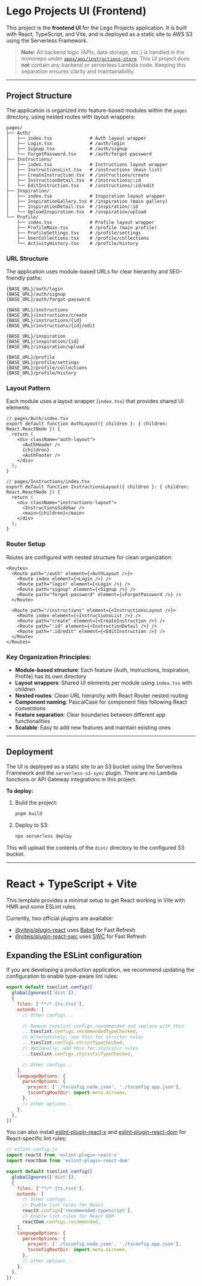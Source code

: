 # Lego Projects UI (Frontend)

This project is the **frontend UI** for the Lego Projects application. It is built with React, TypeScript, and Vite, and is deployed as a static site to AWS S3 using the Serverless Framework. 

> **Note:** All backend logic (APIs, data storage, etc.) is handled in the monorepo under [`apps/api/instructions-store`](../../api/instructions-store). This UI project does **not** contain any backend or serverless Lambda code. Keeping this separation ensures clarity and maintainability.

---

## Project Structure

The application is organized into feature-based modules within the `pages` directory, using nested routes with layout wrappers:

```
pages/
├── Auth/
│   ├── index.tsx              # Auth layout wrapper
│   ├── Login.tsx              # /auth/login
│   ├── Signup.tsx             # /auth/signup
│   └── ForgotPassword.tsx     # /auth/forgot-password
├── Instructions/
│   ├── index.tsx              # Instructions layout wrapper
│   ├── InstructionsList.tsx   # /instructions (main list)
│   ├── CreateInstruction.tsx  # /instructions/create
│   ├── InstructionDetail.tsx  # /instructions/:id
│   └── EditInstruction.tsx    # /instructions/:id/edit
├── Inspiration/
│   ├── index.tsx              # Inspiration layout wrapper
│   ├── InspirationGallery.tsx # /inspiration (main gallery)
│   ├── InspirationDetail.tsx  # /inspiration/:id
│   └── UploadInspiration.tsx  # /inspiration/upload
└── Profile/
    ├── index.tsx              # Profile layout wrapper
    ├── ProfileMain.tsx        # /profile (main profile)
    ├── ProfileSettings.tsx    # /profile/settings
    ├── UserCollections.tsx    # /profile/collections
    └── ActivityHistory.tsx    # /profile/history
```

### URL Structure
The application uses module-based URLs for clear hierarchy and SEO-friendly paths:

```
{BASE_URL}/auth/login
{BASE_URL}/auth/signup
{BASE_URL}/auth/forgot-password

{BASE_URL}/instructions
{BASE_URL}/instructions/create
{BASE_URL}/instructions/{id}
{BASE_URL}/instructions/{id}/edit

{BASE_URL}/inspiration
{BASE_URL}/inspiration/{id}
{BASE_URL}/inspiration/upload

{BASE_URL}/profile
{BASE_URL}/profile/settings
{BASE_URL}/profile/collections
{BASE_URL}/profile/history
```

### Layout Pattern
Each module uses a layout wrapper (`index.tsx`) that provides shared UI elements:

```tsx
// pages/Auth/index.tsx
export default function AuthLayout({ children }: { children: React.ReactNode }) {
  return (
    <div className="auth-layout">
      <AuthHeader />
      {children}
      <AuthFooter />
    </div>
  );
}

// pages/Instructions/index.tsx
export default function InstructionsLayout({ children }: { children: React.ReactNode }) {
  return (
    <div className="instructions-layout">
      <InstructionsSidebar />
      <main>{children}</main>
    </div>
  );
}
```

### Router Setup
Routes are configured with nested structure for clean organization:

```tsx
<Routes>
  <Route path="/auth" element={<AuthLayout />}>
    <Route index element={<Login />} />
    <Route path="login" element={<Login />} />
    <Route path="signup" element={<Signup />} />
    <Route path="forgot-password" element={<ForgotPassword />} />
  </Route>
  
  <Route path="/instructions" element={<InstructionsLayout />}>
    <Route index element={<InstructionsList />} />
    <Route path="create" element={<CreateInstruction />} />
    <Route path=":id" element={<InstructionDetail />} />
    <Route path=":id/edit" element={<EditInstruction />} />
  </Route>
</Routes>
```

### Key Organization Principles:
- **Module-based structure**: Each feature (Auth, Instructions, Inspiration, Profile) has its own directory
- **Layout wrappers**: Shared UI elements per module using `index.tsx` with children
- **Nested routes**: Clean URL hierarchy with React Router nested routing
- **Component naming**: PascalCase for component files following React conventions
- **Feature separation**: Clear boundaries between different app functionalities
- **Scalable**: Easy to add new features and maintain existing ones

---

## Deployment

The UI is deployed as a static site to an S3 bucket using the Serverless Framework and the `serverless-s3-sync` plugin. There are no Lambda functions or API Gateway integrations in this project.

**To deploy:**

1. Build the project:
   ```sh
   pnpm build
   ```
2. Deploy to S3:
   ```sh
   npx serverless deploy
   ```

This will upload the contents of the `dist/` directory to the configured S3 bucket.

---

# React + TypeScript + Vite

This template provides a minimal setup to get React working in Vite with HMR and some ESLint rules.

Currently, two official plugins are available:

- [@vitejs/plugin-react](https://github.com/vitejs/vite-plugin-react/blob/main/packages/plugin-react) uses [Babel](https://babeljs.io/) for Fast Refresh
- [@vitejs/plugin-react-swc](https://github.com/vitejs/vite-plugin-react/blob/main/packages/plugin-react-swc) uses [SWC](https://swc.rs/) for Fast Refresh

## Expanding the ESLint configuration

If you are developing a production application, we recommend updating the configuration to enable type-aware lint rules:

```js
export default tseslint.config([
  globalIgnores(['dist']),
  {
    files: ['**/*.{ts,tsx}'],
    extends: [
      // Other configs...

      // Remove tseslint.configs.recommended and replace with this
      ...tseslint.configs.recommendedTypeChecked,
      // Alternatively, use this for stricter rules
      ...tseslint.configs.strictTypeChecked,
      // Optionally, add this for stylistic rules
      ...tseslint.configs.stylisticTypeChecked,

      // Other configs...
    ],
    languageOptions: {
      parserOptions: {
        project: ['./tsconfig.node.json', './tsconfig.app.json'],
        tsconfigRootDir: import.meta.dirname,
      },
      // other options...
    },
  },
])
```

You can also install [eslint-plugin-react-x](https://github.com/Rel1cx/eslint-react/tree/main/packages/plugins/eslint-plugin-react-x) and [eslint-plugin-react-dom](https://github.com/Rel1cx/eslint-react/tree/main/packages/plugins/eslint-plugin-react-dom) for React-specific lint rules:

```js
// eslint.config.js
import reactX from 'eslint-plugin-react-x'
import reactDom from 'eslint-plugin-react-dom'

export default tseslint.config([
  globalIgnores(['dist']),
  {
    files: ['**/*.{ts,tsx}'],
    extends: [
      // Other configs...
      // Enable lint rules for React
      reactX.configs['recommended-typescript'],
      // Enable lint rules for React DOM
      reactDom.configs.recommended,
    ],
    languageOptions: {
      parserOptions: {
        project: ['./tsconfig.node.json', './tsconfig.app.json'],
        tsconfigRootDir: import.meta.dirname,
      },
      // other options...
    },
  },
])
```

